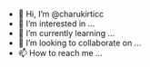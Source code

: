 - 👋 Hi, I’m @charukirticc
- 👀 I’m interested in ...
- 🌱 I’m currently learning ...
- 💞️ I’m looking to collaborate on ...
- 📫 How to reach me ...

<!---
charukirticc/charukirticc is a ✨ special ✨ repository because its `README.md` (this file) appears on your GitHub profile.
You can click the Preview link to take a look at your changes.
--->
